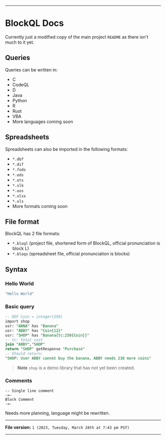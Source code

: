 
***

# BlockQL Docs

Currently just a modified copy of the main project `README` as there isn't much to it yet.

## Queries

Queries can be written in:

- C
- CodeQL
- D
- Java
- Python
- R
- Rust
- VBA
- More languages coming soon

## Spreadsheets

Spreadsheets can also be imported in the following formats:

- `*.dbf`
- `*.dif`
- `*.fods`
- `*.ods`
- `*.ots`
- `*.slk`
- `*.uos`
- `*.xlsx`
- `*.xls`
- More formats coming soon

## File format

BlockQL has 2 file formats:

- `*.bloql` (project file, shortened form of BlockQL, official pronunciation is block L)
- `*.bloqs` (spreadsheet file, official pronunciation is blocks)

## Syntax

### Hello World

```rust
"Hello World"
```

### Basic query

```sql
-- DEF Coin = integer(250)
import shop
usr: "ANNA" has "Banana"
usr: "ABBY" has "Coin{12}"
usr: "SHOP" has "Banana{tc:250{Coin}}"
-- tc: Total cost
join "ABBY","SHOP"
return "SHOP" getResponse "Purchase"
-- Should return:
"SHOP: User ABBY cannot buy the banana, ABBY needs 238 more coins"
```

> **Note** `shop` is a demo library that has not yet been created.

### Comments

```brainfuck
-- Single line comment
-=-
Block Comment
-=-
````

Needs more planning, language might be rewritten.

***

**File version:** `1 (2023, Tuesday, March 28th at 7:43 pm PST)`

***
